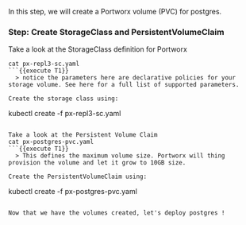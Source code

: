In this step, we will create a Portworx volume (PVC) for postgres.

### Step: Create StorageClass and PersistentVolumeClaim

Take a look at the StorageClass definition for Portworx
```
cat px-repl3-sc.yaml
```{{execute T1}}
  > notice the parameters here are declarative policies for your storage volume. See here for a full list of supported parameters.
  
Create the storage class using:
```
kubectl create -f px-repl3-sc.yaml
```{{execute T1}}

Take a look at the Persistent Volume Claim
cat px-postgres-pvc.yaml
```{{execute T1}}
  > This defines the maximum volume size. Portworx will thing provision the volume and let it grow to 10GB size.
 
Create the PersistentVolumeClaim using:
```
kubectl create -f px-postgres-pvc.yaml
```{{execute T1}}

Now that we have the volumes created, let's deploy postgres !
